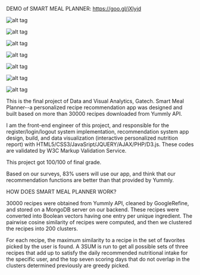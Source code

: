 DEMO of SMART MEAL PLANNER: https://goo.gl/jXlyjd

![alt tag](https://github.com/ynyeh0221/Smart-Meal-Planner/blob/master/index.png)

![alt tag](https://github.com/ynyeh0221/Smart-Meal-Planner/blob/master/meals.png)

![alt tag](https://github.com/ynyeh0221/Smart-Meal-Planner/blob/master/meals2.png)

![alt tag](https://github.com/ynyeh0221/Smart-Meal-Planner/blob/master/analysis1.png)

![alt tag](https://github.com/ynyeh0221/Smart-Meal-Planner/blob/master/analysis2.png)

![alt tag](https://github.com/ynyeh0221/Smart-Meal-Planner/blob/master/analysis3.png)

![alt tag](https://github.com/ynyeh0221/Smart-Meal-Planner/blob/master/analysis4.png)

This is the final project of Data and Visual Analytics, Gatech. Smart Meal Planner--a personalized recipe recommendation app was designed and built based on more than 30000 recipes downloaded from Yummly API.

I am the front-end engineer of this project, and responsible for the register/login/logout system implementation, recommendation system app design, build, and data visualization (interactive personalized nutrition report) with HTML5/CSS3/JavaSript/JQUERY/AJAX/PHP/D3.js. These codes are validated by W3C Markup Validation Service.

This project got 100/100 of final grade.

Based on our surveys, 83% users will use our app, and think that our recommendation functions are better than that provided by Yummly.


HOW DOES SMART MEAL PLANNER WORK?

30000 recipes were obtained from Yummly API, cleaned by GoogleRefine, and stored on a MongoDB server on our backend. These recipes were converted into Boolean vectors having one entry per unique ingredient. The pairwise cosine similarity of recipes were computed, and then we clustered the recipes into 200 clusters.

For each recipe, the maximum similarity to a recipe in the set of favorites picked by the user is found. A 3SUM is run to get all possible sets of three recipes that add up to satisfy the daily recommended nutritional intake for the specific user, and the top seven scoring days that do not overlap in the clusters determined previously are greedy picked.
